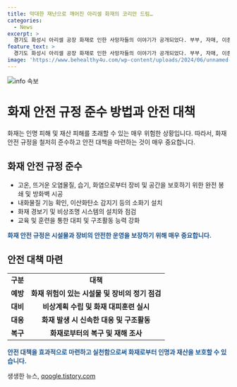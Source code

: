```yaml
---
title: 막대한 재난으로 깨어진 아리셀 화재의 코리안 드림…
categories:
  - News
excerpt: >
  경기도 화성시 아리셀 공장 화재로 인한 사망자들의 이야기가 공개되었다. 부부, 자매, 이종사촌 등 가족들이 함께 사망한 사례도 확인되었으며, 이들의 출신과 안치된 장소에 대한 세부 정보가 알려졌다. 이 가족들의 비극적인 사연은 사람들의 관심을 끈다.✨ [관심 기사] 경기도 화성시 아리셀 공장 화재 사망자들, 가족 간 이야기 들다.
feature_text: >
  경기도 화성시 아리셀 공장 화재로 인한 사망자들의 이야기가 공개되었다. 부부, 자매, 이종사촌 등 가족들이 함께 사망한 사례도 확인되었으며, 이들의 출신과 안치된 장소에 대한 세부 정보가 알려졌다. 이 가족들의 비극적인 사연은 사람들의 관심을 끈다.✨ [관심 기사] 경기도 화성시 아리셀 공장 화재 사망자들, 가족 간 이야기 들다.
image: 'https://www.behealthy4u.com/wp-content/uploads/2024/06/unnamed-file.png'
---
```


<p><img src="https://www.behealthy4u.com/wp-content/uploads/2024/06/unnamed-file.png" alt="info 속보" /></p>

<h1>화재 안전 규정 준수 방법과 안전 대책</h1>

<p data-ke-size="size16"></p>

<p>화재는 인명 피해 및 재산 피해를 초래할 수 있는 매우 위험한 상황입니다. 따라서, 화재 안전 규정을 철저히 준수하고 안전 대책을 마련하는 것이 매우 중요합니다.</p>

<h2 data-ke-size="size26">화재 안전 규정 준수</h2>

<ul>
  <li>고온, 뜨거운 오염물질, 습기, 화염으로부터 장비 및 공간을 보호하기 위한 완전 봉쇄 및 방화벽 시공</li>
  <li>내화물질 기능 확인, 이산화탄소 감지기 등의 소화기 설치</li>
  <li>화재 경보기 및 비상조명 시스템의 설치와 점검</li>
  <li>교육 및 훈련을 통한 대피 및 구조활동 능력 강화</li>
</ul>

<p data-ke-size="size16"></p>

<p><b><span style="color: #1a5490;">화재 안전 규정은 시설물과 장비의 안전한 운영을 보장하기 위해 매우 중요합니다.</span></b></p>

<h2 data-ke-size="size26">안전 대책 마련</h2>

<table>
  <tr>
    <td style="text-align: center; height: 17px;"><b>구분</b></td>
    <td style="text-align: center; height: 17px;"><b>대책</b></td>
  </tr>
  <tr>
    <td style="text-align: center; height: 17px;"><b>예방</b></td>
    <td style="text-align: center; height: 17px;"><b>화재 위험이 있는 시설물 및 장비의 정기 점검</b></td>
  </tr>
  <tr>
    <td style="text-align: center; height: 17px;"><b>대비</b></td>
    <td style="text-align: center; height: 17px;"><b>비상계획 수립 및 화재 대피훈련 실시</b></td>
  </tr>
  <tr>
    <td style="text-align: center; height: 17px;"><b>대응</b></td>
    <td style="text-align: center; height: 17px;"><b>화재 발생 시 신속한 대응 및 구조활동</b></td>
  </tr>
  <tr>
    <td style="text-align: center; height: 17px;"><b>복구</b></td>
    <td style="text-align: center; height: 17px;"><b>화재로부터의 복구 및 재해 조사</h1></td>
  </tr>
</table>

<p data-ke-size="size16"></p>

<p><b><span style="color: #1a5490;">안전 대책을 효과적으로 마련하고 실천함으로써 화재로부터 인명과 재산을 보호할 수 있습니다.</span></b></p>
생생한 뉴스, <a href="https://qoogle.tistory.com" rel="dofollow">qoogle.tistory.com</a>


